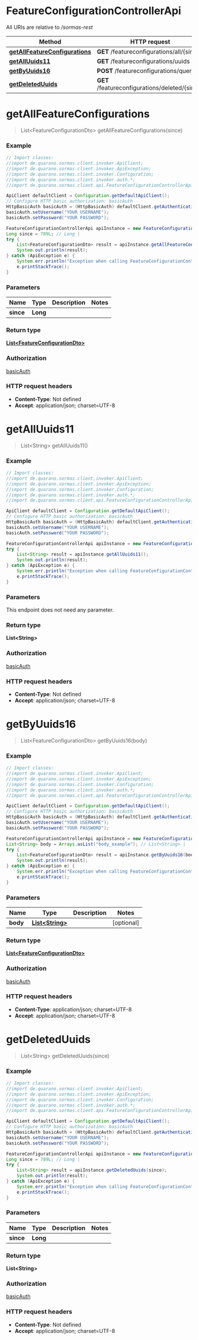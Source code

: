 # FeatureConfigurationControllerApi

All URIs are relative to */sormas-rest*

Method | HTTP request | Description
------------- | ------------- | -------------
[**getAllFeatureConfigurations**](FeatureConfigurationControllerApi.md#getAllFeatureConfigurations) | **GET** /featureconfigurations/all/{since} | 
[**getAllUuids11**](FeatureConfigurationControllerApi.md#getAllUuids11) | **GET** /featureconfigurations/uuids | 
[**getByUuids16**](FeatureConfigurationControllerApi.md#getByUuids16) | **POST** /featureconfigurations/query | 
[**getDeletedUuids**](FeatureConfigurationControllerApi.md#getDeletedUuids) | **GET** /featureconfigurations/deleted/{since} | 

<a name="getAllFeatureConfigurations"></a>
# **getAllFeatureConfigurations**
> List&lt;FeatureConfigurationDto&gt; getAllFeatureConfigurations(since)



### Example
```java
// Import classes:
//import de.quarano.sormas.client.invoker.ApiClient;
//import de.quarano.sormas.client.invoker.ApiException;
//import de.quarano.sormas.client.invoker.Configuration;
//import de.quarano.sormas.client.invoker.auth.*;
//import de.quarano.sormas.client.api.FeatureConfigurationControllerApi;

ApiClient defaultClient = Configuration.getDefaultApiClient();
// Configure HTTP basic authorization: basicAuth
HttpBasicAuth basicAuth = (HttpBasicAuth) defaultClient.getAuthentication("basicAuth");
basicAuth.setUsername("YOUR USERNAME");
basicAuth.setPassword("YOUR PASSWORD");

FeatureConfigurationControllerApi apiInstance = new FeatureConfigurationControllerApi();
Long since = 789L; // Long | 
try {
    List<FeatureConfigurationDto> result = apiInstance.getAllFeatureConfigurations(since);
    System.out.println(result);
} catch (ApiException e) {
    System.err.println("Exception when calling FeatureConfigurationControllerApi#getAllFeatureConfigurations");
    e.printStackTrace();
}
```

### Parameters

Name | Type | Description  | Notes
------------- | ------------- | ------------- | -------------
 **since** | **Long**|  |

### Return type

[**List&lt;FeatureConfigurationDto&gt;**](FeatureConfigurationDto.md)

### Authorization

[basicAuth](../README.md#basicAuth)

### HTTP request headers

 - **Content-Type**: Not defined
 - **Accept**: application/json; charset=UTF-8

<a name="getAllUuids11"></a>
# **getAllUuids11**
> List&lt;String&gt; getAllUuids11()



### Example
```java
// Import classes:
//import de.quarano.sormas.client.invoker.ApiClient;
//import de.quarano.sormas.client.invoker.ApiException;
//import de.quarano.sormas.client.invoker.Configuration;
//import de.quarano.sormas.client.invoker.auth.*;
//import de.quarano.sormas.client.api.FeatureConfigurationControllerApi;

ApiClient defaultClient = Configuration.getDefaultApiClient();
// Configure HTTP basic authorization: basicAuth
HttpBasicAuth basicAuth = (HttpBasicAuth) defaultClient.getAuthentication("basicAuth");
basicAuth.setUsername("YOUR USERNAME");
basicAuth.setPassword("YOUR PASSWORD");

FeatureConfigurationControllerApi apiInstance = new FeatureConfigurationControllerApi();
try {
    List<String> result = apiInstance.getAllUuids11();
    System.out.println(result);
} catch (ApiException e) {
    System.err.println("Exception when calling FeatureConfigurationControllerApi#getAllUuids11");
    e.printStackTrace();
}
```

### Parameters
This endpoint does not need any parameter.

### Return type

**List&lt;String&gt;**

### Authorization

[basicAuth](../README.md#basicAuth)

### HTTP request headers

 - **Content-Type**: Not defined
 - **Accept**: application/json; charset=UTF-8

<a name="getByUuids16"></a>
# **getByUuids16**
> List&lt;FeatureConfigurationDto&gt; getByUuids16(body)



### Example
```java
// Import classes:
//import de.quarano.sormas.client.invoker.ApiClient;
//import de.quarano.sormas.client.invoker.ApiException;
//import de.quarano.sormas.client.invoker.Configuration;
//import de.quarano.sormas.client.invoker.auth.*;
//import de.quarano.sormas.client.api.FeatureConfigurationControllerApi;

ApiClient defaultClient = Configuration.getDefaultApiClient();
// Configure HTTP basic authorization: basicAuth
HttpBasicAuth basicAuth = (HttpBasicAuth) defaultClient.getAuthentication("basicAuth");
basicAuth.setUsername("YOUR USERNAME");
basicAuth.setPassword("YOUR PASSWORD");

FeatureConfigurationControllerApi apiInstance = new FeatureConfigurationControllerApi();
List<String> body = Arrays.asList("body_example"); // List<String> | 
try {
    List<FeatureConfigurationDto> result = apiInstance.getByUuids16(body);
    System.out.println(result);
} catch (ApiException e) {
    System.err.println("Exception when calling FeatureConfigurationControllerApi#getByUuids16");
    e.printStackTrace();
}
```

### Parameters

Name | Type | Description  | Notes
------------- | ------------- | ------------- | -------------
 **body** | [**List&lt;String&gt;**](String.md)|  | [optional]

### Return type

[**List&lt;FeatureConfigurationDto&gt;**](FeatureConfigurationDto.md)

### Authorization

[basicAuth](../README.md#basicAuth)

### HTTP request headers

 - **Content-Type**: application/json; charset=UTF-8
 - **Accept**: application/json; charset=UTF-8

<a name="getDeletedUuids"></a>
# **getDeletedUuids**
> List&lt;String&gt; getDeletedUuids(since)



### Example
```java
// Import classes:
//import de.quarano.sormas.client.invoker.ApiClient;
//import de.quarano.sormas.client.invoker.ApiException;
//import de.quarano.sormas.client.invoker.Configuration;
//import de.quarano.sormas.client.invoker.auth.*;
//import de.quarano.sormas.client.api.FeatureConfigurationControllerApi;

ApiClient defaultClient = Configuration.getDefaultApiClient();
// Configure HTTP basic authorization: basicAuth
HttpBasicAuth basicAuth = (HttpBasicAuth) defaultClient.getAuthentication("basicAuth");
basicAuth.setUsername("YOUR USERNAME");
basicAuth.setPassword("YOUR PASSWORD");

FeatureConfigurationControllerApi apiInstance = new FeatureConfigurationControllerApi();
Long since = 789L; // Long | 
try {
    List<String> result = apiInstance.getDeletedUuids(since);
    System.out.println(result);
} catch (ApiException e) {
    System.err.println("Exception when calling FeatureConfigurationControllerApi#getDeletedUuids");
    e.printStackTrace();
}
```

### Parameters

Name | Type | Description  | Notes
------------- | ------------- | ------------- | -------------
 **since** | **Long**|  |

### Return type

**List&lt;String&gt;**

### Authorization

[basicAuth](../README.md#basicAuth)

### HTTP request headers

 - **Content-Type**: Not defined
 - **Accept**: application/json; charset=UTF-8

